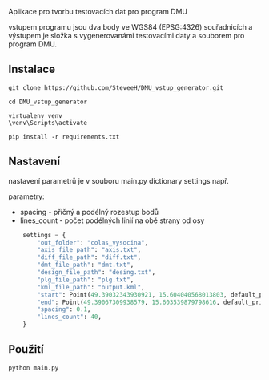 Aplikace pro tvorbu testovacích dat pro program DMU

vstupem programu jsou dva body ve WGS84 (EPSG:4326) souřadnicích a výstupem je složka s vygenerovanámi
testovacími daty a souborem pro program DMU.

## Instalace

```
git clone https://github.com/SteveeH/DMU_vstup_generator.git

cd DMU_vstup_generator

virtualenv venv
\venv\Scripts\activate

pip install -r requirements.txt
```

## Nastavení

nastavení parametrů je v souboru main.py dictionary settings např.

parametry:

- spacing - příčný a podélný rozestup bodů
- lines_count - počet podélných linií na obě strany od osy

```python
    settings = {
        "out_folder": "colas_vysocina",
        "axis_file_path": "axis.txt",
        "diff_file_path": "diff.txt",
        "dmt_file_path": "dmt.txt",
        "design_file_path": "desing.txt",
        "plg_file_path": "plg.txt",
        "kml_file_path": "output.kml",
        "start": Point(49.39032343930921, 15.604040568013803, default_print="wgs"),
        "end": Point(49.39067309938579, 15.603539879798616, default_print="wgs"),
        "spacing": 0.1,
        "lines_count": 40,
    }
```

## Použití

```
python main.py
```
